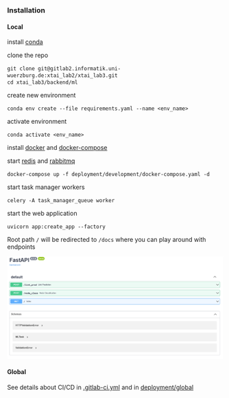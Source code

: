### Installation
#### Local

install [conda](https://docs.conda.io/projects/conda/en/latest/user-guide/install/index.html)

clone the repo
```shell
git clone git@gitlab2.informatik.uni-wuerzburg.de:xtai_lab2/xtai_lab3.git
cd xtai_lab3/backend/ml
```

create new environment
```shell
conda env create --file requirements.yaml --name <env_name>
```

activate environment
```
conda activate <env_name>
```

install [docker](https://docs.docker.com/engine/install/ubuntu/) and [docker-compose](https://docs.docker.com/compose/install/)

start [redis](https://redis.io/) and [rabbitmq](https://www.rabbitmq.com/)
```shell
docker-compose up -f deployment/development/docker-compose.yaml -d
```

start task manager workers
```shell
celery -A task_manager_queue worker
```

start the web application
```shell
uvicorn app:create_app --factory
```

Root path `/` will be redirected to `/docs` where you can play around with endpoints

![Swagger screenshot](./docs/swagger.png)


#### Global
See details about CI/CD in [.gitlab-ci.yml](../../.gitlab-ci.yml) and in [deployment/global](deployment/global)

